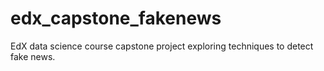 # edx_capstone_fakenews
EdX data science course capstone project exploring techniques to detect fake news.
